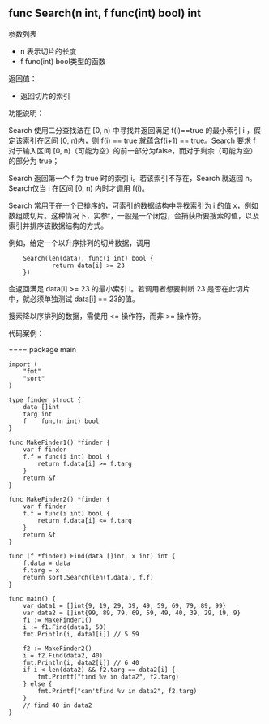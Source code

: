 ## func Search(n int, f func(int) bool) int 

参数列表

- n 表示切片的长度
- f func(int) bool类型的函数

返回值：

- 返回切片的索引

功能说明：
		
Search 使用二分查找法在 [0, n) 中寻找并返回满足 f(i)==true 的最小索引 i ，假定该索引在区间 [0, n)内，则	f(i) == true 就蕴含f(i+1) == true。Search 要求 f 对于输入区间 [0, n)（可能为空）的前一部分为false，而对于剩余（可能为空）的部分为 true；

Search 返回第一个 f 为 true 时的索引 i。若该索引不存在，Search 就返回 n。Search仅当 i 在区间 [0, n) 内时才调用 f(i)。
		
Search 常用于在一个已排序的，可索引的数据结构中寻找索引为 i 的值 x，例如数组或切片。这种情况下，实参f，一般是一个闭包，会捕获所要搜索的值，以及索引并排序该数据结构的方式。
		
例如，给定一个以升序排列的切片数据，调用
		
		Search(len(data), func(i int) bool {
				return data[i] >= 23
		})
		
会返回满足 data[i] >= 23 的最小索引 i。若调用者想要判断 23 是否在此切片中，就必须单独测试 data[i] == 23的值。
		
搜索降以序排列的数据，需使用 <= 操作符，而非 >= 操作符。	
		
代码案例：

====
	package main
	
	import (
		"fmt"
		"sort"
	)
	
	type finder struct {
		data []int
		targ int
		f    func(n int) bool
	}
	
	func MakeFinder1() *finder {
		var f finder
		f.f = func(i int) bool {
			return f.data[i] >= f.targ
		}
		return &f
	}
	
	func MakeFinder2() *finder {
		var f finder
		f.f = func(i int) bool {
			return f.data[i] <= f.targ
		}
		return &f
	}
	
	func (f *finder) Find(data []int, x int) int {
		f.data = data
		f.targ = x
		return sort.Search(len(f.data), f.f)
	}
	
	func main() {
		var data1 = []int{9, 19, 29, 39, 49, 59, 69, 79, 89, 99}
		var data2 = []int{99, 89, 79, 69, 59, 49, 40, 39, 29, 19, 9}
		f1 := MakeFinder1()
		i := f1.Find(data1, 50)
		fmt.Println(i, data1[i]) // 5 59
	
		f2 := MakeFinder2()
		i = f2.Find(data2, 40)
		fmt.Println(i, data2[i]) // 6 40
		if i < len(data2) && f2.targ == data2[i] {
			fmt.Printf("find %v in data2", f2.targ)
		} else {
			fmt.Printf("can'tfind %v in data2", f2.targ)
		}
		// find 40 in data2 
	}

